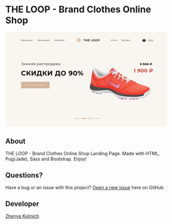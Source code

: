 # 	THE LOOP - Brand Clothes Online Shop

<img src="./source/img/preview.jpg">

## About

THE LOOP - Brand Clothes Online Shop Landing Page. Made with HTML, Pug(Jade), Sass and Bootstrap. Enjoy!

## Questions?

Have a bug or an issue with this project? [Open a new issue](https://github.com/kulinichevgeny/the-loop-project/issues/new) here on GitHub

## Developer

[Zhenya Kulinich](https://github.com/kulinichevgeny)
